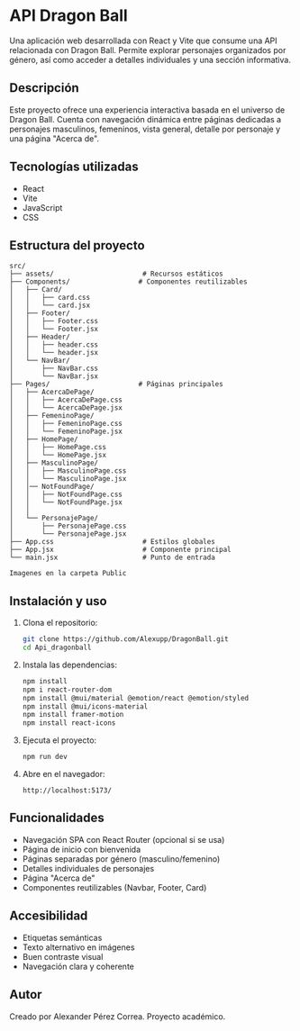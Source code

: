 # API Dragon Ball

Una aplicación web desarrollada con React y Vite que consume una API relacionada con Dragon Ball. Permite explorar personajes organizados por género, así como acceder a detalles individuales y una sección informativa.

## Descripción

Este proyecto ofrece una experiencia interactiva basada en el universo de Dragon Ball. Cuenta con navegación dinámica entre páginas dedicadas a personajes masculinos, femeninos, vista general, detalle por personaje y una página "Acerca de".

## Tecnologías utilizadas

- React
- Vite
- JavaScript
- CSS

## Estructura del proyecto

```
src/
├── assets/                      # Recursos estáticos
├── Components/                 # Componentes reutilizables
│   ├── Card/
│   │   ├── card.css
│   │   └── card.jsx
│   ├── Footer/
│   │   ├── Footer.css
│   │   └── Footer.jsx
│   ├── Header/
│   │   ├── header.css
│   │   └── header.jsx
│   └── NavBar/
│       ├── NavBar.css
│       └── NavBar.jsx
├── Pages/                      # Páginas principales
│   ├── AcercaDePage/
│   │   ├── AcercaDePage.css
│   │   └── AcercaDePage.jsx
│   ├── FemeninoPage/
│   │   ├── FemeninoPage.css
│   │   └── FemeninoPage.jsx
│   ├── HomePage/
│   │   ├── HomePage.css
│   │   └── HomePage.jsx
│   ├── MasculinoPage/
│   │   ├── MasculinoPage.css
│   │   └── MasculinoPage.jsx
│   │── NotFoundPage/
│   │   ├── NotFoundPage.css
│   │   └── NotFoundPage.jsx
│   │
│   └── PersonajePage/
│       ├── PersonajePage.css
│       └── PersonajePage.jsx
├── App.css                      # Estilos globales
├── App.jsx                      # Componente principal
└── main.jsx                     # Punto de entrada

Imagenes en la carpeta Public
```

## Instalación y uso

1. Clona el repositorio:
   ```bash
   git clone https://github.com/Alexupp/DragonBall.git
   cd Api_dragonball
   ```

2. Instala las dependencias:
   ```bash
   npm install
   npm i react-router-dom
   npm install @mui/material @emotion/react @emotion/styled
   npm install @mui/icons-material
   npm install framer-motion
   npm install react-icons

   ```

3. Ejecuta el proyecto:
   ```bash
   npm run dev
   
   ```

4. Abre en el navegador:
   ```
   http://localhost:5173/

   ```

## Funcionalidades

- Navegación SPA con React Router (opcional si se usa)
- Página de inicio con bienvenida
- Páginas separadas por género (masculino/femenino)
- Detalles individuales de personajes
- Página "Acerca de"
- Componentes reutilizables (Navbar, Footer, Card)

## Accesibilidad

- Etiquetas semánticas
- Texto alternativo en imágenes
- Buen contraste visual
- Navegación clara y coherente

## Autor

Creado por Alexander Pérez Correa. Proyecto académico.
